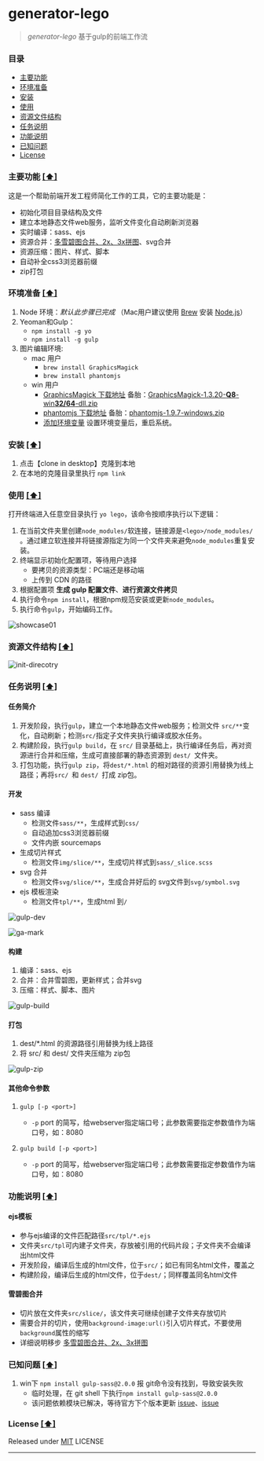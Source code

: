 # generator-lego

> *generator-lego* 基于gulp的前端工作流


### <a name="top"></a>目录
* [主要功能](#intro)
* [环境准备](#sys-env)
* [安装](#install)
* [使用](#usage)
* [资源文件结构](#file-tree)
* [任务说明](#task-dtls)
* [功能说明](#func-dtls)
* [已知问题](#known-issues)
* [License](#license)


### <a name="intro"></a>主要功能 [[⬆]](#top)
这是一个帮助前端开发工程师简化工作的工具，它的主要功能是：

* 初始化项目目录结构及文件
* 建立本地静态文件web服务，监听文件变化自动刷新浏览器
* 实时编译：sass、ejs
* 资源合并：[多雪碧图合并、2x、3x拼图][4]、svg合并
* 资源压缩：图片、样式、脚本
* 自动补全css3浏览器前缀
* zip打包


### <a name="sys-env"></a>环境准备 [[⬆]](#top)
1. Node 环境：*默认此步骤已完成*  （Mac用户建议使用 [Brew] 安装 [Node.js]） 
2. Yeoman和Gulp：
	* `npm install -g yo`
	* `npm install -g gulp`  		
3. 图片编辑环境:
	* mac 用户
		* `brew install GraphicsMagick` 
		* `brew install phantomjs` 	
	* win 用户
		* [GraphicsMagick 下载地址][1] 备胎：[GraphicsMagick-1.3.20-**Q8**-win**32/64**-dll.zip](http://pan.baidu.com/s/1qWDE7Y8#path=%252Ff2e-workflow)
		* [phantomjs 下载地址][2]  备胎：[phantomjs-1.9.7-windows.zip](http://pan.baidu.com/s/1qWDE7Y8#path=%252Ff2e-workflow)
		* [添加环境变量][3]  设置环境变量后，重启系统。

### <a name="install"></a>安装 [[⬆]](#top)
1. 点击【clone in desktop】克隆到本地
2. 在本地的克隆目录里执行 `npm link`
	
### <a name="usage"></a>使用 [[⬆]](#top)
打开终端进入任意空目录执行 `yo lego`，该命令按顺序执行以下逻辑：

1. 在当前文件夹里创建`node_modules/`软连接，链接源是`<lego>/node_modules/ `。通过建立软连接并将链接源指定为同一个文件夹来避免`node_modules`重复安装。
2. 终端显示初始化配置项，等待用户选择
	* 要拷贝的资源类型：PC端还是移动端
	* 上传到 CDN 的路径
3. 根据配置项 **生成 gulp 配置文件**、**进行资源文件拷贝**
4. 执行命令`npm install`，根据npm规范安装或更新`node_modules`。
5. 执行命令`gulp`，开始编码工作。

![showcase01](https://cloud.githubusercontent.com/assets/1762523/4558145/146cf2e4-4edc-11e4-8e21-9d408776a14d.gif)

### <a name="file-tree"></a>资源文件结构 [[⬆]](#top)
![init-direcotry](https://cloud.githubusercontent.com/assets/1762523/7699489/cc87ce62-fe4a-11e4-9aa2-113cd3fa542d.png)




### <a name="task-dtls"></a>任务说明 [[⬆]](#top)
#### 任务简介
1. 开发阶段，执行`gulp`，建立一个本地静态文件web服务；检测文件 `src/**`变化，自动刷新；检测`src/`指定子文件夹执行编译或胶水任务。
2. 构建阶段，执行`gulp build`，在 `src/` 目录基础上，执行编译任务后，再对资源进行合并和压缩，生成可直接部署的静态资源到 `dest/ `文件夹。
3. 打包功能，执行`gulp zip`，将`dest/*.html` 的相对路径的资源引用替换为线上路径；再将`src/ `和 `dest/ `打成 zip包。

#### 开发
* sass 编译
	* 检测文件`sass/**`，生成样式到`css/`
	* 自动追加css3浏览器前缀
	* 文件内嵌 sourcemaps
* 生成切片样式
	* 检测文件`img/slice/**`，生成切片样式到`sass/_slice.scss`
* svg 合并
	* 检测文件`svg/slice/**`，生成合并好后的 svg文件到`svg/symbol.svg`
* ejs 模板渲染
	* 检测文件`tpl/**`，生成html 到`/`
	
![gulp-dev](https://cloud.githubusercontent.com/assets/1762523/7699278/5c309cbc-fe49-11e4-80f1-626bd0e352f2.png)

![ga-mark](https://cloud.githubusercontent.com/assets/1762523/7699279/5c30b5c6-fe49-11e4-8c93-82779420b6d1.png)


#### 构建
1. 编译：sass、ejs
2. 合并：合并雪碧图，更新样式；合并svg
3. 压缩：样式、脚本、图片

![gulp-build](https://cloud.githubusercontent.com/assets/1762523/7699280/5c315b48-fe49-11e4-9f63-444071d489a4.png)


#### 打包
1. dest/*.html 的资源路径引用替换为线上路径
2. 将 src/ 和 dest/ 文件夹压缩为 zip包

![gulp-zip](https://cloud.githubusercontent.com/assets/1762523/7699281/5c34bc02-fe49-11e4-8fc2-b7acdd2d1e8e.png)

#### 其他命令参数
1. `gulp [-p <port>] `
	* `-p` port 的简写，给webserver指定端口号；此参数需要指定参数值作为端口号，如：8080

2. `gulp build [-p <port>]`
	* `-p` port 的简写，给webserver指定端口号；此参数需要指定参数值作为端口号，如：8080

### <a name="func-dtls"></a>功能说明 [[⬆]](#top)
#### ejs模板
* 参与ejs编译的文件匹配路径`src/tpl/*.ejs`
* 文件夹`src/tpl`可内建子文件夹，存放被引用的代码片段；子文件夹不会编译出html文件
* 开发阶段，编译后生成的html文件，位于`src/`；如已有同名html文件，覆盖之
* 构建阶段，编译后生成的html文件，位于`dest/`；同样覆盖同名html文件

#### 雪碧图合并
* 切片放在文件夹`src/slice/`，该文件夹可继续创建子文件夹存放切片
* 需要合并的切片，使用`background-image:url()`引入切片样式，不要使用`background`属性的缩写
* 详细说明移步 [多雪碧图合并、2x、3x拼图][4]


### <a name="known-issues"></a>已知问题 [[⬆]](#top)
1. win下 `npm install gulp-sass@2.0.0` 报 git命令没有找到，导致安装失败 
	* 临时处理，在 git shell 下执行`npm install gulp-sass@2.0.0`
	* 该问题依赖模块已解决，等待官方下个版本更新 [issue][5]、[issue][6]


### <a name="license"></a>License [[⬆]](#top)
Released under [MIT] LICENSE


---
[Brew]: http://brew.sh/
[Node.js]: http://nodejs.org/
[yeoman]:http://yeoman.io/
[gulp]:https://github.com/gulpjs/gulp/blob/master/docs/getting-started.md#getting-started
[MIT]: http://rem.mit-license.org/
[1]: http://www.graphicsmagick.org/download.html
[2]: http://phantomjs.org/download.html
[3]: https://github.com/hzlzh/f2e-workflow/issues/6
[4]: https://github.com/twlk28/multi-sprite
[5]: https://github.com/sass/node-sass/issues/933
[6]: https://github.com/sass/node-sass/pull/943